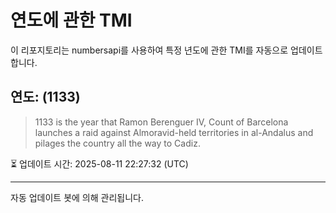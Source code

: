 
# 연도에 관한 TMI

이 리포지토리는 numbersapi를 사용하여 특정 년도에 관한 TMI를 자동으로 업데이트합니다.

## 연도: (1133)
> 1133 is the year that Ramon Berenguer IV, Count of Barcelona launches a raid against Almoravid-held territories in al-Andalus and pilages the country all the way to Cadiz.

⏳ 업데이트 시간: 2025-08-11 22:27:32 (UTC)

---
자동 업데이트 봇에 의해 관리됩니다.
